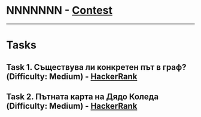 # NNNNNNN - [Contest](<https://www.hackerrank.com/contests/sda-2020-2021-test9-wefnkcsdw/challenges>)

---

# Tasks

## Task 1. Съществува ли конкретен път в граф? (Difficulty: Medium) - [HackerRank](<https://www.hackerrank.com/contests/sda-2020-2021-test9-wefnkcsdw/challenges/challenge-2763>)

## Task 2. Пътната карта на Дядо Коледа (Difficulty: Medium) - [HackerRank](<https://www.hackerrank.com/contests/sda-2020-2021-test9-wefnkcsdw/challenges/challenge-2762>)

